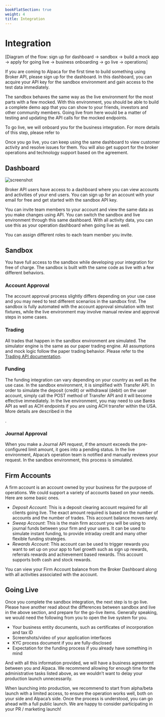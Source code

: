```yaml
---
bookFlatSection: true
weight: 4
title: Integration
---
```


# Integration

[Diagram of the flow: sign up for dashboard -> sandbox -> build a mock app -> apply for going live -> business onboarding -> go live -> operations]

If you are coming to Alpaca for the first time to build something using Broker
API, please sign up for the dashboard. In this dashboard, you can acquire your
API key for the sandbox environment and gain access to the test data
immediately.

The sandbox behaves the same way as the live environment for the most parts with a
few mocked. With this environment, you should be able to build a complete
demo app that you can show to your friends, investors and other community
members. Going live from here would be a matter of testing and updating the API
calls for the mocked endpoints.

To go live, we will onboard you for the business integration. For more details
of this step, please refer to <section>

Once you go live, you can keep using the same dashboard to view customer
activity and resolve issues for them. You will also get support for the broker
operations and technology support based on the agreement.

## Dashboard

![screenshot](/dashboard-dark-0.5x.png)

Broker API users have access to a dashboard where you can view accounts
and activities of your end users. You can sign up for an account with your email for free and get started with the sandbox API key.

You can invite team members to your account and view the same data as you make
changes using API. You can switch the sandbox and live environment through this
same dashboard. With all activity data, you can use this as your operation
dashboard when going live as well.

You can assign different roles to each team member you invite.

## Sandbox

You have full access to the sandbox while developing your integration for free
of charge. The sandbox is built with the same code as live with a few different
behaviors.

### Account Approval

The account approval process slightly differs depending on your use case and you
may need to test different scenarios in the sandbox first. The sandbox is fully
automated with the account approval simulation with test fixtures, while the
live environment may involve manual review and approval steps in some cases.

### Trading

All trades that happen in the sandbox environment are simulated. The simulator
engine is the same as our paper trading engine. All assumptions and mock logic
follow the paper trading behavior. Please refer to the [Trading API
documentation](https://alpaca.markets/docs).

### Funding

The funding integration can vary depending on your country as well as the use
case. In the sandbox environment, it is simplified with Transfer API. In order
to simulate the deposit (credit) or withdrawal (debit) on the user account,
simply call the POST method of Transfer API and it will become effective
immediately. In the live environment, you may need to use Banks API as well as
ACH endpoints if you are using ACH transfer within the USA. More details are
described in the <section>.

### Journal Approval

When you make a Journal API request, if the amount exceeds the pre-configured
limit amount, it goes into a pending status. In the live environment, Alpaca’s
operation team is notified and manually reviews your request. In the sandbox
environment, this process is simulated.

## Firm Accounts

A firm account is an account owned by your business for the purpose of
operations. We could support a variety of accounts based on your needs. Here are
some basic ones.

- _Deposit Account_: This is a deposit clearing account required for all clients
  going live. The exact amount required is based on the number of accounts and
  the number of trades. This account balance moves rarely.
- _Sweep Account_: This is the main firm account you will be using to journal
  funds between your firm and your users. It can be used to simulate instant
  funding, to provide intraday credit and many other flexible funding
  strategies.
- _Rewards Account_: This account can be used to trigger rewards you want to set
  up on your app to fuel growth such as sign up rewards, referrals rewards and
  achievement based rewards. This account supports both cash and stock rewards.

You can view your Firm Account balance from the Broker Dashboard along with all
activities associated with the account.

## Going Live

Once you complete the sandbox integration, the next step is to go live. Please
have another read about the differences between sandbox and live in the above
section, and prepare for the go-live items. Generally speaking, we would need
the following from you to open the live system for you.

- Your business entity documents, such as certificates of incorporation and tax
  ID
- Screenshots/video of your application interfaces
- KYC process document if you are fully-disclosed
- Expectation for the funding process if you already have something in mind

And with all this information provided, we will have a business agreement
between you and Alpaca. We recommend allowing for enough time for the
administrative tasks listed above, as we wouldn’t want to delay your production
launch unnecessarily.

When launching into production, we recommend to start from alpha/beta launch
with a limited access, to ensure the operation works well, both on your side and
Alpaca’s side. Once the process is understood, you can go ahead with a full
public launch. We are happy to consider participating in your PR / marketing
launch!

&nbsp;
